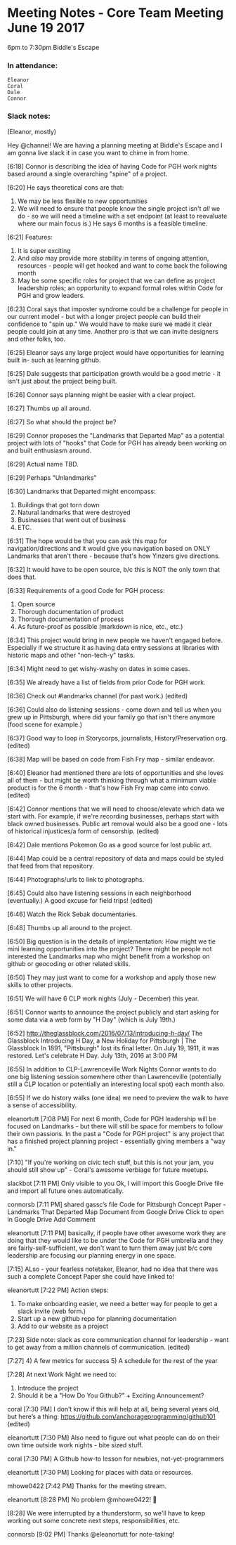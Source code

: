 # Meeting Notes - Core Team Meeting June 19 2017

6pm to 7:30pm
Biddle's Escape

### In attendance:

    Eleanor
    Coral
    Dale
    Connor

### Slack notes:

(Eleanor, mostly)

Hey @channel! We are having a planning meeting at Biddle's Escape and I am gonna live slack it in case you want to chime in from home.

[6:18] 
Connor is describing the idea of having Code for PGH work nights based around a single overarching "spine" of a project.

[6:20] 
He says theoretical cons are that:
1) We may be less flexible to new opportunities
2) We will need to ensure that people know the single project isn't *all* we do - so we will need a timeline with a set endpoint (at least to reevaluate where our main focus is.) He says 6 months is a feasible timeline.

[6:21] 
Features:
1) It is super exciting
2) And *also* may provide more stability in terms of ongoing attention, resources - people will get hooked and want to come back the following month
3) May be some specific roles for project that we can define as project leadership roles; an opportunity to expand formal roles within Code for PGH and grow leaders.

[6:23] 
Coral says that imposter syndrome could be a challenge for people in our current model - but with a longer project people can build their confidence to "spin up." We would have to make sure we made it clear people could join at any time. Another pro is that we can invite designers and other folks, too.

[6:25] 
Eleanor says any large project would have opportunities for learning built in- such as learning github.

[6:25] 
Dale suggests that participation growth would be a good metric - it isn't just about the project being built.

[6:26] 
Connor says planning might be easier with a clear project.

[6:27] 
Thumbs up all around.

[6:27] 
So what should the project be?

[6:29] 
Connor proposes the "Landmarks that Departed Map" as a potential project with lots of "hooks" that Code for PGH has already been working on and built enthusiasm around.

[6:29] 
Actual name TBD.

[6:29] 
Perhaps "Unlandmarks"

[6:30] 
Landmarks that Departed might encompass:
1) Buildings that got torn down
2) Natural landmarks that were destroyed
3) Businesses that went out of business
4) ETC.

[6:31] 
The hope would  be that you can ask this map for navigation/directions and it would give you navigation based on ONLY Landmarks that aren't there - because that's how Yinzers give directions.

[6:32] 
It would have to be open source, b/c this is NOT the only town that does that.

[6:33] 
Requirements of a good Code for PGH process:
1) Open source
2) Thorough documentation of product
3) Thorough documentation of process
4) As future-proof as possible (markdown is nice, etc., etc.)

[6:34] 
This project would bring in new people we haven't engaged before. Especially if we structure it as having data entry sessions at libraries with historic maps and other "non-tech-y" tasks.

[6:34] 
Might need to get wishy-washy on dates in some cases.

[6:35] 
We already have a list of fields from prior Code for PGH work.

[6:36] 
Check out #landmarks channel (for past work.) (edited)

[6:36] 
Could also do listening sessions - come down and tell us when you grew up in Pittsburgh, where did your family go that isn't there anymore (food scene for example.)

[6:37] 
Good way to loop in Storycorps, journalists, History/Preservation org. (edited)

[6:38] 
Map will be based on code from Fish Fry map - similar endeavor.

[6:40] 
Eleanor had mentioned there are lots of opportunities and she loves all of them - but might be worth thinking through what a minimum viable product is for the 6 month - that's how Fish Fry map came into convo. (edited)

[6:42] 
Connor mentions that we will need to choose/elevate which data we start with. For example, if we're recording businesses, perhaps start with black owned businesses. Public art removal would also be a good one - lots of historical injustices/a form of censorship. (edited)

[6:42] 
Dale mentions Pokemon Go as a good source for lost public art.

[6:44] 
Map could be a central repository of data and maps could be styled that feed from that repository.

[6:44] 
Photographs/urls to link to photographs.

[6:45] 
Could also have listening sessions in each neighborhood (eventually.) A good excuse for field trips! (edited)

[6:46] 
Watch the Rick Sebak documentaries.

[6:48] 
Thumbs up all around to the project.

[6:50] 
Big question is in the details of implementation: How might we tie mini learning opportunities into the project? There might be people not interested the Landmarks map who might benefit from a workshop on github or geocoding or other related skills.

[6:50] 
They may just want to come for a workshop and apply those new skills to other projects.

[6:51] 
We will have 6 CLP work nights (July - December) this year.

[6:51] 
Connor wants to announce the project publicly and start asking for some data via a web form by "H Day" (which is July 19th.)

[6:52] 
http://theglassblock.com/2016/07/13/introducing-h-day/
The Glassblock
Introducing H Day, a New Holiday for Pittsburgh | The Glassblock
In 1891, "Pittsburgh" lost its final letter. On July 19, 1911, it was restored. Let's celebrate H Day.
July 13th, 2016 at 3:00 PM
 

[6:55] 
In addition to CLP-Lawrenceville Work Nights Connor wants to do one big listening session somewhere other than Lawrenceville (potentially still a CLP location or potentially an interesting local spot) each month also.

[6:55] 
If we do history walks (one idea) we need to preview the walk to have a sense of accessibility.

eleanortutt [7:08 PM] 
For next 6 month, Code for PGH leadership will be focused on Landmarks - but there will still be space for members to follow their own passions. In the past a "Code for PGH project" is any project that has a  finished project planning project - essentially giving members a "way in."

[7:10] 
"If you're working on civic tech stuff, but this is not your jam, you should still show up" - Coral's awesome verbiage for future meetups.

slackbot [7:11 PM] Only visible to you
Ok, I will import this Google Drive file and import all future ones automatically.

connorsb [7:11 PM] 
shared gassc’s file
Code for Pittsburgh Concept Paper - Landmarks That Departed Map
Document from Google Drive
Click to open in Google Drive
Add Comment

eleanortutt [7:11 PM] 
basically, if people have other awesome work they are doing that they would like to be under the Code for PGH umbrella and they are fairly-self-sufficient, we don't want to turn them away just b/c  core leadership are focusing our planning energy in one space.

[7:15] 
ALso - your fearless notetaker, Eleanor, had no idea that there was such a complete Concept Paper she could have linked to!

eleanortutt [7:22 PM] 
Action steps:
1) To make onboarding easier, we need a better way for people to get a slack invite (web form.)
2) Start up a new github repo for planning documentation
3) Add to our website as a project

[7:23] 
Side note: slack as core communication channel for leadership - want to get away from a million channels of communication. (edited)

[7:27] 
4) A few metrics for success
5) A schedule for the rest of the year

[7:28] 
At next Work Night we need to:
1) Introduce the project
2) Should it be a "How Do You Github?" + Exciting Announcement?

coral [7:30 PM] 
I don’t know if this will help at all, being several years old, but here’s a thing: https://github.com/anchorageprogramming/github101 (edited)

eleanortutt [7:30 PM] 
Also need to figure out what people can do on their own time outside work nights - bite sized stuff.

coral [7:30 PM] 
A Github how-to lesson for newbies, not-yet-programmers

eleanortutt [7:30 PM] 
Looking for places with data or resources.

mhowe0422 [7:42 PM] 
Thanks for the meeting stream.

eleanortutt [8:28 PM] 
No problem @mhowe0422! :slightly_smiling_face:

[8:28] 
We were interrupted by a thunderstorm, so we'll have to keep working out some concrete next steps, responsibilities, etc.

connorsb [9:02 PM] 
Thanks @eleanortutt for note-taking!